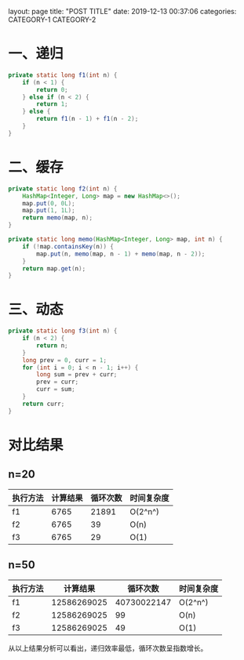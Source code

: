 layout: page
title: "POST TITLE"
date: 2019-12-13 00:37:06
categories: CATEGORY-1 CATEGORY-2

# 一、递归

```java
private static long f1(int n) {
    if (n < 1) {
        return 0;
    } else if (n < 2) {
        return 1;
    } else {
        return f1(n - 1) + f1(n - 2);
    }
}
```
# 二、缓存

```java
private static long f2(int n) {
    HashMap<Integer, Long> map = new HashMap<>();
    map.put(0, 0L);
    map.put(1, 1L);
    return memo(map, n);
}

private static long memo(HashMap<Integer, Long> map, int n) {
    if (!map.containsKey(n)) {
        map.put(n, memo(map, n - 1) + memo(map, n - 2));
    }
    return map.get(n);
}
```
# 三、动态

```java
private static long f3(int n) {
    if (n < 2) {
        return n;
    }
    long prev = 0, curr = 1;
    for (int i = 0; i < n - 1; i++) {
        long sum = prev + curr;
        prev = curr;
        curr = sum;
    }
    return curr;
}
```
# 对比结果
## n=20

执行方法 | 计算结果 |循环次数 | 时间复杂度
---|---|---|---
f1 | 6765 | 21891 | O(2^n^)
f2 | 6765 | 39 | O(n)
f3 | 6765 | 29 | O(1)

## n=50

执行方法 | 计算结果 |循环次数 | 时间复杂度
---|---|---|---
f1 | 12586269025 | 40730022147 | O(2^n^)
f2 | 12586269025 | 99 | O(n)
f3 | 12586269025 | 49 | O(1)

从以上结果分析可以看出，递归效率最低，循环次数呈指数增长。
